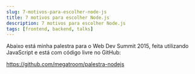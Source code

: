 ```yaml
---
slug: 7-motivos-para-escolher-node-js
title: 7 motivos para escolher Node.js
description: 7 motivos para escolher Node.js
tags: [frontend, backend, talks]
---
```


Abaixo está minha palestra para o Web Dev Summit 2015, feita utilizando JavaScript e está com código livre no GitHub:

<!--truncate-->

https://github.com/megatroom/palestra-nodejs
